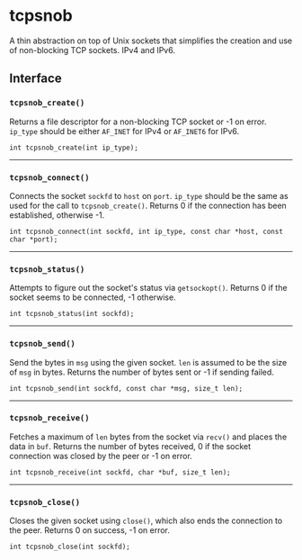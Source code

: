 # tcpsnob

A thin abstraction on top of Unix sockets that simplifies the creation 
and use of non-blocking TCP sockets. IPv4 and IPv6.

##  Interface

### `tcpsnob_create()`

Returns a file descriptor for a non-blocking TCP socket or -1 on error.
`ip_type` should be either `AF_INET` for IPv4 or `AF_INET6` for IPv6.

    int tcpsnob_create(int ip_type);
    
---
    
### `tcpsnob_connect()`

Connects the socket `sockfd` to `host` on `port`. `ip_type` should be 
the same as used for the call to `tcpsnob_create()`. Returns 0 if the 
connection has been established, otherwise -1.

    int tcpsnob_connect(int sockfd, int ip_type, const char *host, const char *port);
    
---

### `tcpsnob_status()`

Attempts to figure out the socket's status via `getsockopt()`. 
Returns 0 if the socket seems to be connected, -1 otherwise.

    int tcpsnob_status(int sockfd);
    
---

### `tcpsnob_send()`

Send the bytes in `msg` using the given socket. `len` is assumed to be 
the size of `msg` in bytes. Returns the number of bytes sent or -1 if 
sending failed.

    int tcpsnob_send(int sockfd, const char *msg, size_t len);
    
---
    
### `tcpsnob_receive()`

Fetches a maximum of `len` bytes from the socket via `recv()` and places
the data in `buf`. Returns the number of bytes received, 0 if the socket
connection was closed by the peer or -1 on error.

    int tcpsnob_receive(int sockfd, char *buf, size_t len);
    
---

### `tcpsnob_close()`

Closes the given socket using `close()`, which also ends the connection 
to the peer. Returns 0 on success, -1 on error.

    int tcpsnob_close(int sockfd);
    
    






